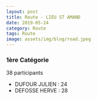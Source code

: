 ```yaml
---
layout: post
title: Route - LIEU ST AMAND
date: 2019-05-24
category: Route
tags: Route
image: assets/img/blog/road.jpeg
---
```


### 1ère Catégorie
38 participants
- DUFOUR JULIEN : 24
- DEFOSSE HERVE : 28
